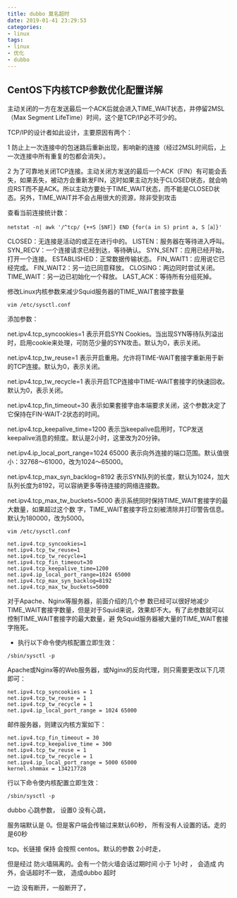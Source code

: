 ```yaml
---
title: dubbo 莫名超时
date: 2019-01-41 23:29:53
categories:
- linux
tags:
- linux
- 优化
- dubbo
---
```


## CentOS下内核TCP参数优化配置详解

主动关闭的一方在发送最后一个ACK后就会进入TIME_WAIT状态，并停留2MSL（Max Segment LifeTime）时间，这个是TCP/IP必不可少的。

TCP/IP的设计者如此设计，主要原因有两个：

1 防止上一次连接中的包迷路后重新出现，影响新的连接（经过2MSL时间后，上一次连接中所有重复的包都会消失）。

2 为了可靠地关闭TCP连接。主动关闭方发送的最后一个ACK（FIN）有可能会丢失，如果丢失，被动方会重新发FIN，这时如果主动方处于CLOSED状态，就会响应RST而不是ACK。所以主动方要处于TIME_WAIT状态，而不能是CLOSED状态。另外，TIME_WAIT并不会占用很大的资源，除非受到攻击

查看当前连接统计数：

```
netstat -n| awk '/^tcp/ {++S［$NF］} END {for(a in S) print a, S［a］}' 
```

CLOSED：无连接是活动的或正在进行中的。
LISTEN：服务器在等待进入呼叫。
SYN_RECV：一个连接请求已经到达，等待确认。
SYN_SENT：应用已经开始，打开一个连接。
ESTABLISHED：正常数据传输状态。
FIN_WAIT1：应用说它已经完成。
FIN_WAIT2：另一边已同意释放。
CLOSING：两边同时尝试关闭。
TIME_WAIT：另一边已初始化一个释放。
LAST_ACK：等待所有分组死掉。

修改Linux内核参数来减少Squid服务器的TIME_WAIT套接字数量

```
vim /etc/sysctl.conf
```

添加参数：

net.ipv4.tcp_syncookies=1 表示开启SYN Cookies。当出现SYN等待队列溢出时，启用cookie来处理，可防范少量的SYN攻击。默认为0，表示关闭。

net.ipv4.tcp_tw_reuse=1 表示开启重用。允许将TIME-WAIT套接字重新用于新的TCP连接。默认为0，表示关闭。

net.ipv4.tcp_tw_recycle=1 表示开启TCP连接中TIME-WAIT套接字的快速回收。默认为0，表示关闭。

net.ipv4.tcp_fin_timeout=30 表示如果套接字由本端要求关闭，这个参数决定了它保持在FIN-WAIT-2状态的时间。

net.ipv4.tcp_keepalive_time=1200 表示当keepalive启用时，TCP发送keepalive消息的频度。默认是2小时，这里改为20分钟。

net.ipv4.ip_local_port_range=1024 65000 表示向外连接的端口范围。默认值很小：32768～61000，改为1024～65000。

net.ipv4.tcp_max_syn_backlog=8192 表示SYN队列的长度，默认为1024，加大队列长度为8192，可以容纳更多等待连接的网络连接数。

net.ipv4.tcp_max_tw_buckets=5000 表示系统同时保持TIME_WAIT套接字的最大数量，如果超过这个数 字，TIME_WAIT套接字将立刻被清除并打印警告信息。默认为180000，改为5000。

```
vim /etc/sysctl.conf

net.ipv4.tcp_syncookies=1
net.ipv4.tcp_tw_reuse=1
net.ipv4.tcp_tw_recycle=1
net.ipv4.tcp_fin_timeout=30
net.ipv4.tcp_keepalive_time=1200
net.ipv4.ip_local_port_range=1024 65000
net.ipv4.tcp_max_syn_backlog=8192
net.ipv4.tcp_max_tw_buckets=5000
```

对于Apache、Nginx等服务器，前面介绍的几个参 数已经可以很好地减少TIME_WAIT套接字数量，但是对于Squid来说，效果却不大。有了此参数就可以控制TIME_WAIT套接字的最大数量，避 免Squid服务器被大量的TIME_WAIT套接字拖死。

- 执行以下命令使内核配置立即生效：

```
/sbin/sysctl -p
```

Apache或Nginx等的Web服务器，或Nginx的反向代理，则只需要更改以下几项即可：

```
net.ipv4.tcp_syncookies = 1
net.ipv4.tcp_tw_reuse = 1
net.ipv4.tcp_tw_recycle = 1
net.ipv4.ip_local_port_range = 1024 65000
```

邮件服务器，则建议内核方案如下：

```
net.ipv4.tcp_fin_timeout = 30 
net.ipv4.tcp_keepalive_time = 300 
net.ipv4.tcp_tw_reuse = 1 
net.ipv4.tcp_tw_recycle = 1 
net.ipv4.ip_local_port_range = 5000 65000
kernel.shmmax = 134217728
```

行以下命令使内核配置立即生效：

```
/sbin/sysctl -p
```



dubbo  心跳参数， 设置0 没有心跳，  

 

服务端默认是 0。但是客户端会传输过来默认60秒， 所有没有人设置的话。走的是60秒



tcp。长链接 保持 会按照 centos。默认的参数 2小时走， 



但是经过 防火墙隔离的。会有一个防火墙会话过期时间 小于 1小时 ， 会造成 内外，会话超时不一致，   造成dubbo  超时



一边 没有断开，一般断开了， 



